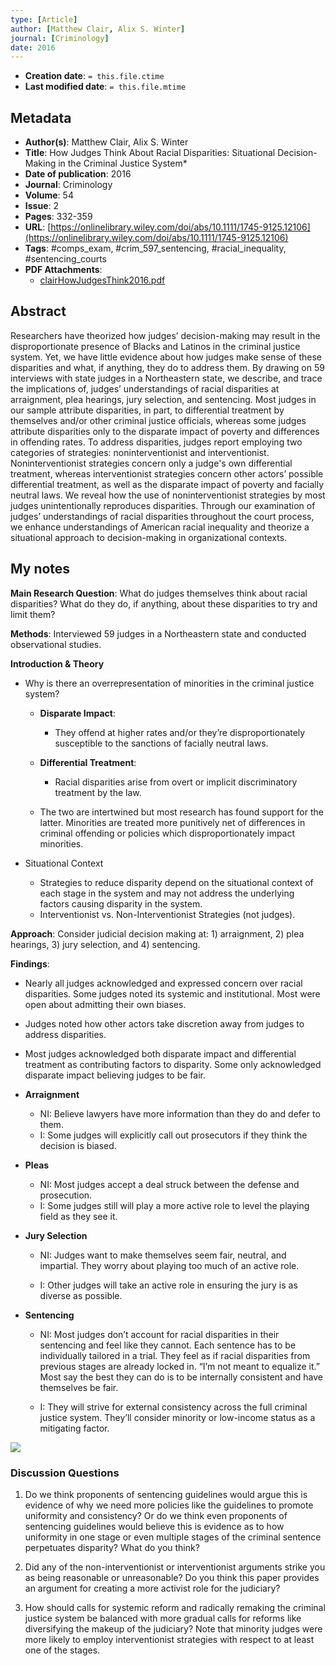 ```yaml
---
type: [Article]
author: [Matthew Clair, Alix S. Winter]
journal: [Criminology]
date: 2016
---
```


* **Creation date**: `= this.file.ctime`
* **Last modified date**: `= this.file.mtime`

## Metadata

* **Author(s)**: Matthew Clair, Alix S. Winter
* **Title**: How Judges Think About Racial Disparities: Situational Decision-Making in the Criminal Justice System*
* **Date of publication**: 2016
* **Journal**: Criminology
* **Volume**: 54
* **Issue**: 2
* **Pages**: 332-359
* **URL**: [https://onlinelibrary.wiley.com/doi/abs/10.1111/1745-9125.12106](https://onlinelibrary.wiley.com/doi/abs/10.1111/1745-9125.12106)
* **Tags**: #comps_exam, #crim_597_sentencing, #racial_inequality, #sentencing_courts
* **PDF Attachments**:
  * [clairHowJudgesThink2016.pdf](zotero://open-pdf/library/items/AP36HUAR)

## Abstract

Researchers have theorized how judges’ decision-making may result in the disproportionate presence of Blacks and Latinos in the criminal justice system. Yet, we have little evidence about how judges make sense of these disparities and what, if anything, they do to address them. By drawing on 59 interviews with state judges in a Northeastern state, we describe, and trace the implications of, judges’ understandings of racial disparities at arraignment, plea hearings, jury selection, and sentencing. Most judges in our sample attribute disparities, in part, to differential treatment by themselves and/or other criminal justice officials, whereas some judges attribute disparities only to the disparate impact of poverty and differences in offending rates. To address disparities, judges report employing two categories of strategies: noninterventionist and interventionist. Noninterventionist strategies concern only a judge's own differential treatment, whereas interventionist strategies concern other actors’ possible differential treatment, as well as the disparate impact of poverty and facially neutral laws. We reveal how the use of noninterventionist strategies by most judges unintentionally reproduces disparities. Through our examination of judges’ understandings of racial disparities throughout the court process, we enhance understandings of American racial inequality and theorize a situational approach to decision-making in organizational contexts.

## My notes

**Main Research Question**: What do judges themselves think about racial disparities? What do they do, if anything, about these disparities to try and limit them?

**Methods**: Interviewed 59 judges in a Northeastern state and conducted observational studies.

**Introduction & Theory**

- Why is there an overrepresentation of minorities in the criminal justice system?
  
	- **Disparate Impact**:
		- They offend at higher rates and/or they’re disproportionately susceptible to the sanctions of facially neutral laws.
	- **Differential Treatment**:
		- Racial disparities arise from overt or implicit discriminatory treatment by the law.
		
	- The two are intertwined but most research has found support for the latter. Minorities are treated more punitively net of differences in criminal offending or policies which disproportionately impact minorities.

- Situational Context

	- Strategies to reduce disparity depend on the situational context of each stage in the system and may not address the underlying factors causing disparity in the system.    
	- Interventionist vs. Non-Interventionist Strategies (not judges).

**Approach**: Consider judicial decision making at: 1) arraignment, 2) plea hearings, 3) jury selection, and 4) sentencing.

**Findings**:

- Nearly all judges acknowledged and expressed concern over racial disparities. Some judges noted its systemic and institutional. Most were open about admitting their own biases.
    
- Judges noted how other actors take discretion away from judges to address disparities.
    
- Most judges acknowledged both disparate impact and differential treatment as contributing factors to disparity. Some only acknowledged disparate impact believing judges to be fair.
    
- **Arraignment**

	- NI: Believe lawyers have more information than they do and defer to them.
	- I: Some judges will explicitly call out prosecutors if they think the decision is biased.
    
- **Pleas**
    
	- NI: Most judges accept a deal struck between the defense and prosecution.
	- I: Some judges still will play a more active role to level the playing field as they see it.
    
- **Jury Selection**
    
	- NI: Judges want to make themselves seem fair, neutral, and impartial. They worry about playing too much of an active role.
	  
	- I: Other judges will take an active role in ensuring the jury is as diverse as possible.

- **Sentencing**
    
	- NI: Most judges don’t account for racial disparities in their sentencing and feel like they cannot. Each sentence has to be individually tailored in a trial. They feel as if racial disparities from previous stages are already locked in. “I’m not meant to equalize it.” Most say the best they can do is to be internally consistent and have themselves be fair.
	  
	- I: They will strive for external consistency across the full criminal justice system. They’ll consider minority or low-income status as a mitigating factor.

![](https://lh4.googleusercontent.com/QKzRidFyqHtyDWzWtRUBpp4RS1YQDOoYPT2iyCGWOQTHi5XI-Dgg5LDXyxkRb4ePt4pjV6ttxbzx5nhQfylY5okwytN1Yr1dml3xEcpjaYdG3-kBk8-yYr8z9nfOc_8ueolhc2uKV6OaESZUUTn15QaFLvXu15dHbjoRdTZwPSOB1kdDX9OAjWjQlhU)

### Discussion Questions

1. Do we think proponents of sentencing guidelines would argue this is evidence of why we need more policies like the guidelines to promote uniformity and consistency? Or do we think even proponents of sentencing guidelines would believe this is evidence as to how uniformity in one stage or even multiple stages of the criminal sentence perpetuates disparity? What do you think?
    
2. Did any of the non-interventionist or interventionist arguments strike you as being reasonable or unreasonable? Do you think this paper provides an argument for creating a more activist role for the judiciary?
    
3. How should calls for systemic reform and radically remaking the criminal justice system be balanced with more gradual calls for reforms like diversifying the makeup of the judiciary? Note that minority judges were more likely to employ interventionist strategies with respect to at least one of the stages.